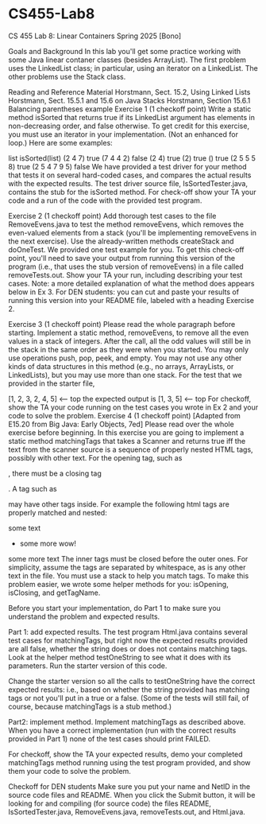 # CS455-Lab8

CS 455 Lab 8: Linear Containers
Spring 2025 [Bono]

Goals and Background
In this lab you'll get some practice working with some Java linear contaner classes (besides ArrayList). The first problem uses the LinkedList class; in particular, using an iterator on a LinkedList. The other problems use the Stack class.

Reading and Reference Material
Horstmann, Sect. 15.2, Using Linked Lists
Horstmann, Sect. 15.5.1 and 15.6 on Java Stacks
Horstmann, Section 15.6.1 Balancing parentheses example
Exercise 1 (1 checkoff point)
Write a static method isSorted that returns true if its LinkedList argument has elements in non-decreasing order, and false otherwise. To get credit for this exercise, you must use an iterator in your implementation. (Not an enhanced for loop.)
Here are some examples:

list               isSorted(list)
(2 4 7)              true
(7 4 4 2)            false
(2 4)                true
(2)                  true
()                   true
(2 5 5 5 8)          true
(2 5 4 7 9 5)        false
We have provided a test driver for your method that tests it on several hard-coded cases, and compares the actual results with the expected results. The test driver source file, IsSortedTester.java, contains the stub for the isSorted method. For check-off show your TA your code and a run of the code with the provided test program.

Exercise 2 (1 checkoff point)
Add thorough test cases to the file RemoveEvens.java to test the method removeEvens, which removes the even-valued elements from a stack (you'll be implementing removeEvens in the next exercise). Use the already-written methods createStack and doOneTest. We provided one test example for you. To get this check-off point, you'll need to save your output from running this version of the program (i.e., that uses the stub version of removeEvens) in a file called removeTests.out. Show your TA your run, including describing your test cases. Note: a more detailed explanation of what the method does appears below in Ex 3. For DEN students: you can cut and paste your results of running this version into your README file, labeled with a heading Exercise 2.

Exercise 3 (1 checkoff point)
Please read the whole paragraph before starting. Implement a static method, removeEvens, to remove all the even values in a stack of integers. After the call, all the odd values will still be in the stack in the same order as they were when you started. You may only use operations push, pop, peek, and empty. You may not use any other kinds of data structures in this method (e.g., no arrays, ArrayLists, or LinkedLists), but you may use more than one stack.
For the test that we provided in the starter file,

[1, 2, 3, 2, 4, 5] <-- top
the expected output is
[1, 3, 5] <-- top
For checkoff, show the TA your code running on the test cases you wrote in Ex 2 and your code to solve the problem.
Exercise 4 (1 checkoff point)
[Adapted from E15.20 from Big Java: Early Objects, 7ed] Please read over the whole exercise before beginning. In this exercise you are going to implement a static method matchingTags that takes a Scanner and returns true iff the text from the scanner source is a sequence of properly nested HTML tags, possibly with other text. For the opening tag, such as <p>, there must be a closing tag </p>. A tag such as <p> may have other tags inside. For example the following html tags are properly matched and nested:
<p> some text <ul> <li> some more <a> wow!
</a> </li> </ul> <a> </a> </p> some more text
The inner tags must be closed before the outer ones. For simplicity, assume the tags are separated by whitespace, as is any other text in the file. You must use a stack to help you match tags.
To make this problem easier, we wrote some helper methods for you: isOpening, isClosing, and getTagName.

Before you start your implementation, do Part 1 to make sure you understand the problem and expected results.

Part 1: add expected results. The test program Html.java contains several test cases for matchingTags, but right now the expected results provided are all false, whether the string does or does not contains matching tags. Look at the helper method testOneString to see what it does with its parameters. Run the starter version of this code.

Change the starter version so all the calls to testOneString have the correct expected results: i.e., based on whether the string provided has matching tags or not you'll put in a true or a false. (Some of the tests will still fail, of course, because matchingTags is a stub method.)

Part2: implement method. Implement matchingTags as described above. When you have a correct implementation (run with the correct results provided in Part 1) none of the test cases should print FAILED.

For checkoff, show the TA your expected results, demo your completed matchingTags method running using the test program provided, and show them your code to solve the problem.

Checkoff for DEN students
Make sure you put your name and NetID in the source code files and README.
When you click the Submit button, it will be looking for and compiling (for source code) the files
README,    IsSortedTester.java,   RemoveEvens.java,    removeTests.out, and   Html.java.  
